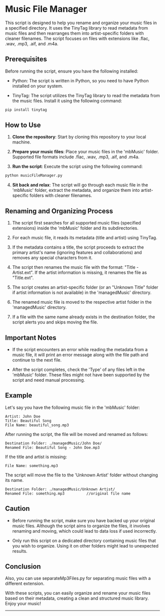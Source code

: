 # Music File Manager

This script is designed to help you rename and organize your music files in a specified directory. It uses the TinyTag library to read metadata from music files and then rearranges them into artist-specific folders with cleaner filenames. The script focuses on files with extensions like .flac, .wav, .mp3, .aif, and .m4a.

## Prerequisites

Before running the script, ensure you have the following installed:

- Python: The script is written in Python, so you need to have Python installed on your system.

- TinyTag: The script utilizes the TinyTag library to read the metadata from the music files. Install it using the following command:

```bash
pip install tinytag
```

## How to Use

1. **Clone the repository**: Start by cloning this repository to your local machine.

2. **Prepare your music files**: Place your music files in the 'mbMusic' folder. Supported file formats include .flac, .wav, .mp3, .aif, and .m4a.

3. **Run the script**: Execute the script using the following command:

```bash
python musicFileManager.py
```

4. **Sit back and relax**: The script will go through each music file in the 'mbMusic' folder, extract the metadata, and organize them into artist-specific folders with cleaner filenames.

## Renaming and Organizing Process

1. The script first searches for all supported music files (specified extensions) inside the 'mbMusic' folder and its subdirectories.

2. For each music file, it reads its metadata (title and artist) using TinyTag.

3. If the metadata contains a title, the script proceeds to extract the primary artist's name (ignoring features and collaborations) and removes any special characters from it.

4. The script then renames the music file with the format: "Title - Artist.ext". If the artist information is missing, it renames the file as "Title.ext".

5. The script creates an artist-specific folder (or an "Unknown Title" folder if artist information is not available) in the 'managedMusic' directory.

6. The renamed music file is moved to the respective artist folder in the 'managedMusic' directory.

7. If a file with the same name already exists in the destination folder, the script alerts you and skips moving the file.

## Important Notes

- If the script encounters an error while reading the metadata from a music file, it will print an error message along with the file path and continue to the next file.

- After the script completes, check the 'Type' of any files left in the 'mbMusic' folder. These files might not have been supported by the script and need manual processing.

## Example

Let's say you have the following music file in the 'mbMusic' folder:

```
Artist: John Doe
Title: Beautiful Song
File Name: beautiful_song.mp3
```

After running the script, the file will be moved and renamed as follows:

```
Destination Folder: ./managedMusic/John Doe/
Renamed File: Beautiful Song - John Doe.mp3
```

If the title and artist is missing:

```
File Name: something.mp3
```

The script will move the file to the 'Unknown Artist' folder without changing its name.

```
Destination Folder: ./managedMusic/Unknown Artist/
Renamed File: something.mp3          //original file name
```

## Caution

- Before running the script, make sure you have backed up your original music files. Although the script aims to organize the files, it involves renaming and moving, which could lead to data loss if used incorrectly.

- Only run this script on a dedicated directory containing music files that you wish to organize. Using it on other folders might lead to unexpected results.

## Conclusion

Also, you can use separateMp3Files.py for separating music files with a different extension.

With these scripts, you can easily organize and rename your music files based on their metadata, creating a clean and structured music library. Enjoy your music!

---

